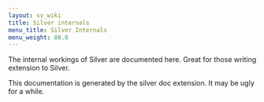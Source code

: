 ```yaml
---
layout: sv_wiki
title: Silver internals
menu_title: Silver Internals
menu_weight: 80.0
---
```


The internal workings of Silver are documented here. Great for those
writing extension to Silver. 

This documentation is generated by the silver doc extension. It may be
ugly for a while. 
